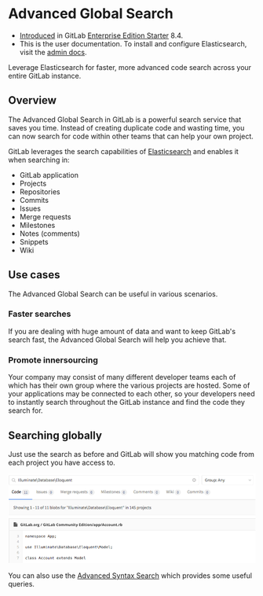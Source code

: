# Advanced Global Search

>
- [Introduced][ee-109] in GitLab [Enterprise Edition Starter][ee] 8.4.
- This is the user documentation. To install and configure Elasticsearch,
  visit the [admin docs](../../integration/elasticsearch.md).

Leverage Elasticsearch for faster, more advanced code search across your entire
GitLab instance.

## Overview

The Advanced Global Search in GitLab is a powerful search service that saves
you time. Instead of creating duplicate code and wasting time, you can
now search for code within other teams that can help your own project.

GitLab leverages the search capabilities of [Elasticsearch] and enables it when
searching in:

- GitLab application
- Projects
- Repositories
- Commits
- Issues
- Merge requests
- Milestones
- Notes (comments)
- Snippets
- Wiki

## Use cases

The Advanced Global Search can be useful in various scenarios.

### Faster searches

If you are dealing with huge amount of data and want to keep GitLab's search
fast, the Advanced Global Search will help you achieve that.

### Promote innersourcing

Your company may consist of many different developer teams each of which has
their own group where the various projects are hosted. Some of your applications
may be connected to each other, so your developers need to instantly search
throughout the GitLab instance and find the code they search for.

## Searching globally

Just use the search as before and GitLab will show you matching code from each
project you have access to.

![Advanced Global Search](img/advanced_global_search.png)

You can also use the [Advanced Syntax Search](advanced_search_syntax.md) which
provides some useful queries.

[ee-1305]: https://gitlab.com/gitlab-org/gitlab-ee/merge_requests/1305
[aws-elastic]: http://docs.aws.amazon.com/elasticsearch-service/latest/developerguide/es-gsg.html
[aws-iam]: http://docs.aws.amazon.com/IAM/latest/UserGuide/id_credentials_access-keys.html
[aws-instance-profile]: http://docs.aws.amazon.com/codedeploy/latest/userguide/getting-started-create-iam-instance-profile.html#getting-started-create-iam-instance-profile-cli
[ee-109]: https://gitlab.com/gitlab-org/gitlab-ee/merge_requests/109 "Elasticsearch Merge Request"
[elasticsearch]: https://www.elastic.co/products/elasticsearch "Elasticsearch website"
[install]: https://www.elastic.co/guide/en/elasticsearch/reference/current/_installation.html "Elasticsearch installation documentation"
[pkg]: https://about.gitlab.com/downloads/ "Download Omnibus GitLab"
[elastic-settings]: https://www.elastic.co/guide/en/elasticsearch/reference/current/setup-configuration.html#settings "Elasticsearch configuration settings"
[ee]: https://about.gitlab.com/gitlab-ee/
[es]: https://www.elastic.co/products/elasticsearch
